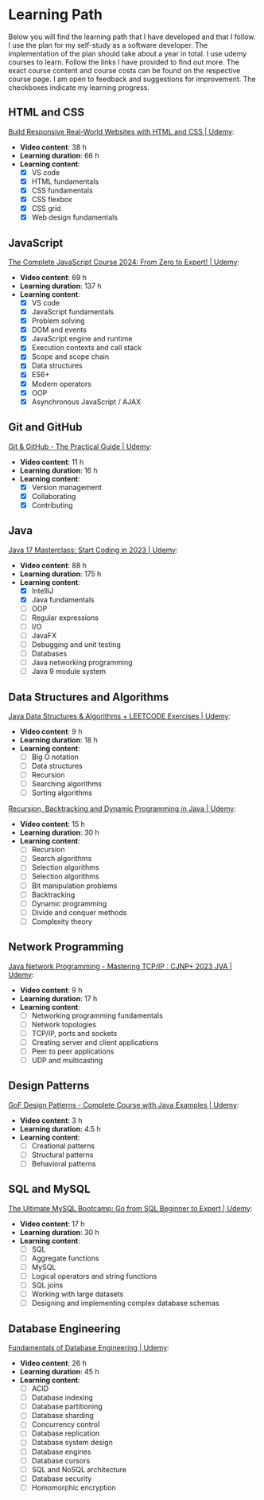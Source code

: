 # Learning Path

Below you will find the learning path that I have developed and that I follow.
I use the plan for my self-study as a software developer.
The implementation of the plan should take about a year in total.
I use udemy courses to learn.
Follow the links I have provided to find out more.
The exact course content and course costs can be found on the respective course page.
I am open to feedback and suggestions for improvement.
The checkboxes indicate my learning progress.

## HTML and CSS

[Build Responsive Real-World Websites with HTML and CSS | Udemy](https://www.udemy.com/course/design-and-develop-a-killer-website-with-html5-and-css3/):

- **Video content**: 38 h
- **Learning duration**: 66 h
- **Learning content**:
  - [x] VS code
  - [x] HTML fundamentals
  - [x] CSS fundamentals
  - [x] CSS flexbox
  - [x] CSS grid
  - [x] Web design fundamentals

## JavaScript

[The Complete JavaScript Course 2024: From Zero to Expert! | Udemy](https://www.udemy.com/course/the-complete-javascript-course/):

- **Video content**: 69 h
- **Learning duration**: 137 h
- **Learning content**:
  - [x] VS code
  - [x] JavaScript fundamentals
  - [x] Problem solving
  - [x] DOM and events
  - [x] JavaScript engine and runtime
  - [x] Execution contexts and call stack
  - [x] Scope and scope chain
  - [x] Data structures
  - [x] ES6+
  - [x] Modern operators
  - [x] OOP
  - [x] Asynchronous JavaScript / AJAX

## Git and GitHub

[Git & GitHub - The Practical Guide | Udemy](https://www.udemy.com/course/git-github-practical-guide/):

- **Video content**: 11 h
- **Learning duration**: 16 h
- **Learning content**:
  - [x] Version management
  - [x] Collaborating
  - [x] Contributing

## Java

[Java 17 Masterclass: Start Coding in 2023 | Udemy](https://www.udemy.com/course/java-the-complete-java-developer-course/):

- **Video content**: 88 h
- **Learning duration**: 175 h
- **Learning content**:
  - [x] IntelliJ
  - [x] Java fundamentals
  - [ ] OOP
  - [ ] Regular expressions
  - [ ] I/O
  - [ ] JavaFX
  - [ ] Debugging and unit testing
  - [ ] Databases
  - [ ] Java networking programming
  - [ ] Java 9 module system

## Data Structures and Algorithms

[Java Data Structures & Algorithms + LEETCODE Exercises | Udemy](https://www.udemy.com/course/data-structures-and-algorithms-java/):

- **Video content**: 9 h
- **Learning duration**: 18 h
- **Learning content**:
  - [ ] Big O notation
  - [ ] Data structures
  - [ ] Recursion
  - [ ] Searching algorithms
  - [ ] Sorting algorithms

[Recursion, Backtracking and Dynamic Programming in Java | Udemy](https://www.udemy.com/course/algorithmic-problems-in-java/):

- **Video content**: 15 h
- **Learning duration**: 30 h
- **Learning content**:
  - [ ] Recursion
  - [ ] Search algorithms
  - [ ] Selection algorithms
  - [ ] Selection algorithms
  - [ ] Bit manipulation problems
  - [ ] Backtracking
  - [ ] Dynamic programming
  - [ ] Divide and conquer methods
  - [ ] Complexity theory

## Network Programming

[Java Network Programming - Mastering TCP/IP : CJNP+ 2023 JVA | Udemy](https://www.udemy.com/course/network-programming-java-mastering-java-networking/):

- **Video content**: 9 h
- **Learning duration**: 17 h
- **Learning content**:
  - [ ] Networking programming fundamentals
  - [ ] Network topologies
  - [ ] TCP/IP, ports and sockets
  - [ ] Creating server and client applications
  - [ ] Peer to peer applications
  - [ ] UDP and multicasting

## Design Patterns

[GoF Design Patterns - Complete Course with Java Examples | Udemy](https://www.udemy.com/course/gof-design-patterns-learnit/):

- **Video content**: 3 h
- **Learning duration**: 4.5 h
- **Learning content**:
  - [ ] Creational patterns
  - [ ] Structural patterns
  - [ ] Behavioral patterns

## SQL and MySQL

[The Ultimate MySQL Bootcamp: Go from SQL Beginner to Expert | Udemy](https://www.udemy.com/course/the-ultimate-mysql-bootcamp-go-from-sql-beginner-to-expert/):

- **Video content**: 17 h
- **Learning duration**: 30 h
- **Learning content**:
  - [ ] SQL
  - [ ] Aggregate functions
  - [ ] MySQL
  - [ ] Logical operators and string functions
  - [ ] SQL joins
  - [ ] Working with large datasets
  - [ ] Designing and implementing complex database schemas

## Database Engineering

[Fundamentals of Database Engineering | Udemy](https://www.udemy.com/course/database-engines-crash-course/):

- **Video content**: 26 h
- **Learning duration**: 45 h
- **Learning content**:
  - [ ] ACID
  - [ ] Database indexing
  - [ ] Database partitioning
  - [ ] Database sharding
  - [ ] Concurrency control
  - [ ] Database replication
  - [ ] Database system design
  - [ ] Database engines
  - [ ] Database cursors
  - [ ] SQL and NoSQL architecture
  - [ ] Database security
  - [ ] Homomorphic encryption

